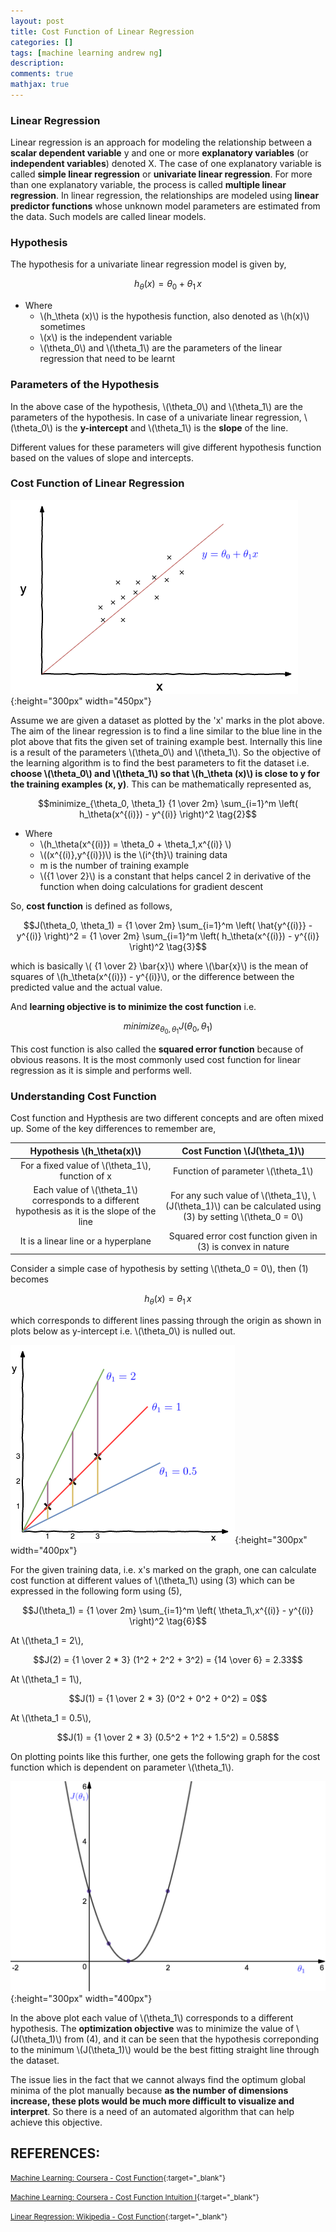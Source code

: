 ```yaml
---
layout: post
title: Cost Function of Linear Regression
categories: []
tags: [machine learning andrew ng]
description:
comments: true
mathjax: true
---
```


### Linear Regression
Linear regression is an approach for modeling the relationship between a **scalar dependent variable** y and one or more **explanatory variables** (or **independent variables**) denoted X. The case of one explanatory variable is called **simple linear regression** or **univariate linear regression**. For more than one explanatory variable, the process is called **multiple linear regression**.
In linear regression, the relationships are modeled using **linear predictor functions** whose unknown model parameters are estimated from the data. Such models are called linear models.


### Hypothesis
The hypothesis for a univariate linear regression model is given by, 

$$h_\theta (x) = \theta_0 + \theta_1\,x \tag{1}$$

* Where 
  * \\(h_\theta (x)\\) is the hypothesis function, also denoted as \\(h(x)\\) sometimes
  * \\(x\\) is the independent variable
  * \\(\theta_0\\) and \\(\theta_1\\) are the parameters of the  linear regression that need to be learnt

### Parameters of the Hypothesis
In the above case of the hypothesis, \\(\theta_0\\) and \\(\theta_1\\) are the parameters of the hypothesis. In case of a univariate linear regression, \\(\theta_0\\) is the **y-intercept** and \\(\theta_1\\) is the **slope** of the line.

Different values for these parameters will give different hypothesis function based on the values of slope and intercepts.

### Cost Function of Linear Regression

![Linear Regression](/assets/2017-08-11-cost-function-of-linear-regression/fig-1-linear-regression.png?raw=true){:height="300px" width="450px"}

Assume we are given a dataset as plotted by the 'x' marks in the plot above. The aim of the linear regression is to find a line similar to the blue line in the plot above that fits the given set of training example best. Internally this line is a result of the parameters \\(\theta_0\\) and \\(\theta_1\\). So the objective of the learning algorithm is to find the best parameters to fit the dataset i.e. **choose \\(\theta_0\\) and \\(\theta_1\\) so that \\(h_\theta (x)\\) is close to y for the training examples (x, y)**. This can be mathematically represented as,

$$minimize_{\theta_0, \theta_1} {1 \over 2m} \sum_{i=1}^m \left( h_\theta(x^{(i)}) - y^{(i)} \right)^2 \tag{2}$$

* Where
  * \\(h_\theta(x^{(i)}) = \theta_0 + \theta_1\,x^{(i)} \\)
  * \\((x^{(i)},y^{(i)})\\) is the \\(i^{th}\\) training data
  * m is the number of training example
  * \\({1 \over 2}\\) is a constant that helps cancel 2 in derivative of the function when doing calculations for gradient descent

So, **cost function** is defined as follows, 

$$J(\theta_0, \theta_1) = {1 \over 2m} \sum_{i=1}^m \left( \hat{y^{(i)}} - y^{(i)} \right)^2 = {1 \over 2m} \sum_{i=1}^m \left( h_\theta(x^{(i)}) - y^{(i)} \right)^2 \tag{3}$$

which is basically \\( {1 \over 2} \bar{x}\\) where \\(\bar{x}\\) is the mean of squares of \\(h_\theta(x^{(i)}) - y^{(i)}\\), or the difference between the predicted value and the actual value.

And **learning objective is to minimize the cost function** i.e.

$$minimize_{\theta_0, \theta_1} J(\theta_0, \theta_1) \tag{4}$$

This cost function is also called the **squared error function** because of obvious reasons. It is the most commonly used cost function for linear regression as it is simple and performs well.

### Understanding Cost Function

Cost function and Hypthesis are two different concepts and are often mixed up. Some of the key differences to remember are,

| Hypothesis \\(h_\theta(x)\\) | Cost Function \\(J(\theta_1)\\)|
|:-:|:-:|
| For a fixed value of \\(\theta_1\\), function of x | Function of parameter \\(\theta_1\\)  |
| Each value of \\(\theta_1\\) corresponds to a different hypothesis as it is the slope of the line | For any such value of \\(\theta_1\\), \\(J(\theta_1)\\) can be calculated using (3) by setting \\(\theta_0 = 0\\) |
| It is a linear line or a hyperplane | Squared error cost function given in (3) is convex in nature |

Consider a simple case of hypothesis by setting \\(\theta_0 = 0\\), then (1) becomes

$$h_\theta (x) = \theta_1\,x \tag{5}$$

which corresponds to different lines passing through the origin as shown in plots below as y-intercept i.e. \\(\theta_0\\) is nulled out. 

![Simple Hypothesis](/assets/2017-08-11-cost-function-of-linear-regression/fig-2-simple-hypothesis.png?raw=true){:height="300px" width="400px"}

For the given training data, i.e. x's marked on the graph, one can calculate cost function at different values of \\(\theta_1\\) using (3) which can be expressed in the following form using (5),

$$J(\theta_1) = {1 \over 2m} \sum_{i=1}^m \left( \theta_1\,x^{(i)} - y^{(i)} \right)^2 \tag{6}$$

At \\(\theta_1 = 2\\),

$$J(2) = {1 \over 2 * 3} (1^2 + 2^2 + 3^2) = {14 \over 6} = 2.33$$

At \\(\theta_1 = 1\\),

$$J(1) = {1 \over 2 * 3} (0^2 + 0^2 + 0^2) = 0$$

At \\(\theta_1 = 0.5\\),

$$J(1) = {1 \over 2 * 3} (0.5^2 + 1^2 + 1.5^2) = 0.58$$

On plotting points like this further, one gets the following graph for the cost function which is dependent on parameter \\(\theta_1\\).

![Simple Hypothesis](/assets/2017-08-11-cost-function-of-linear-regression/fig-3-cost-function.png?raw=true){:height="300px" width="400px"}

In the above plot each value of \\(\theta_1\\) corresponds to a different hypothesis. The **optimization objective** was to minimize the value of \\(J(\theta_1)\\) from (4), and it can be seen that the hypothesis correponding to the minimum \\(J(\theta_1)\\) would be the best fitting straight line through the dataset.

The issue lies in the fact that we cannot always find the optimum global minima of the plot manually because **as the number of dimensions increase, these plots would be much more difficult to visualize and interpret**. So there is a need of an automated algorithm that can help achieve this objective.


## REFERENCES:

<small>[Machine Learning: Coursera - Cost Function](https://www.coursera.org/learn/machine-learning/lecture/rkTp3/cost-function){:target="_blank"}</small>

<small>[Machine Learning: Coursera - Cost Function Intuition I](https://www.coursera.org/learn/machine-learning/lecture/N09c6/cost-function-intuition-i){:target="_blank"}</small>

<small>[Linear Regression: Wikipedia - Cost Function](https://en.wikipedia.org/wiki/Linear_regression){:target="_blank"}</small>
